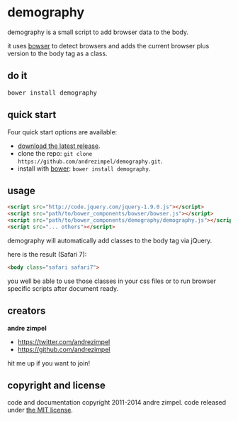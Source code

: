 demography
==========

demography is a small script to add browser data to the body.

it uses [bowser](https://github.com/ded/bowser) to detect browsers and adds the current browser plus version to the body tag as a class.

## do it
<pre>
bower install demography
</pre>

## quick start

Four quick start options are available:

- [download the latest release](https://github.com/andrezimpel/demography/archive/master.zip).
- clone the repo: `git clone https://github.com/andrezimpel/demography.git`.
- install with [bower](http://bower.io): `bower install demography`.


## usage
```html
<script src="http://code.jquery.com/jquery-1.9.0.js"></script>
<script src="path/to/bower_components/bowser/bowser.js"></script>
<script src="path/to/bower_components/demography/demography.js"></script>
<script src="... others"></script>
```
demography will automatically add classes to the body tag via jQuery.

here is the result (Safari 7):


```html
<body class="safari safari7">
```

you well be able to use those classes in your css files or to run browser specific scripts after document ready.


## creators

**andre zimpel**

- <https://twitter.com/andrezimpel>
- <https://github.com/andrezimpel>

hit me up if you want to join!


## copyright and license

code and documentation copyright 2011-2014 andre zimpel. code released under [the MIT license](LICENSE).
